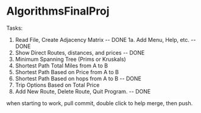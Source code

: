 # AlgorithmsFinalProj

Tasks:

1. Read File, Create Adjacency Matrix -- DONE
1a. Add Menu, Help, etc. -- DONE
2. Show Direct Routes, distances, and prices -- DONE
3. Minimum Spanning Tree (Prims or Kruskals)
4. Shortest Path Total Miles from A to B
5. Shortest Path Based on Price from A to B
6. Shortest Path Based on hops from A to B -- DONE
7. Trip Options Based on Total Price
8. Add New Route, Delete Route, Quit Program. -- DONE


when starting to work, pull
commit, double click to help merge, then push.
